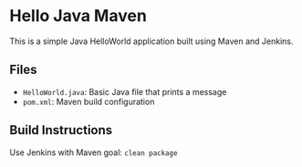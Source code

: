 # Hello Java Maven

This is a simple Java HelloWorld application built using Maven and Jenkins.

## Files

- `HelloWorld.java`: Basic Java file that prints a message
- `pom.xml`: Maven build configuration

## Build Instructions

Use Jenkins with Maven goal: `clean package`
